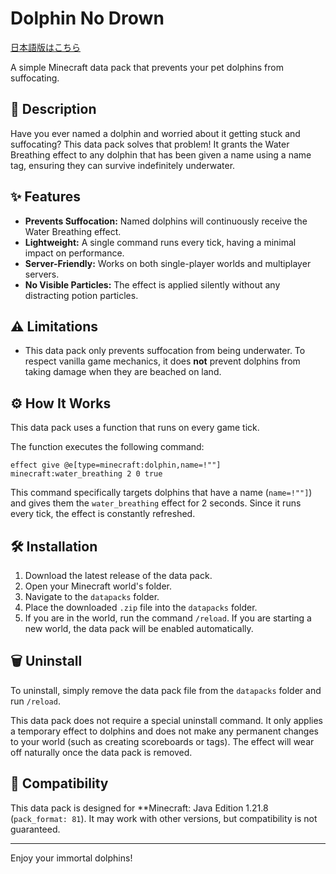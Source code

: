 # Dolphin No Drown

[日本語版はこちら](README_ja.md)

A simple Minecraft data pack that prevents your pet dolphins from suffocating.

## 📖 Description

Have you ever named a dolphin and worried about it getting stuck and suffocating? This data pack solves that problem! It grants the Water Breathing effect to any dolphin that has been given a name using a name tag, ensuring they can survive indefinitely underwater.

## ✨ Features

- **Prevents Suffocation:** Named dolphins will continuously receive the Water Breathing effect.
- **Lightweight:** A single command runs every tick, having a minimal impact on performance.
- **Server-Friendly:** Works on both single-player worlds and multiplayer servers.
- **No Visible Particles:** The effect is applied silently without any distracting potion particles.

## ⚠️ Limitations

- This data pack only prevents suffocation from being underwater. To respect vanilla game mechanics, it does **not** prevent dolphins from taking damage when they are beached on land.

## ⚙️ How It Works

This data pack uses a function that runs on every game tick.

The function executes the following command:

```mcfunction
effect give @e[type=minecraft:dolphin,name=!""] minecraft:water_breathing 2 0 true
```

This command specifically targets dolphins that have a name (`name=!""]`) and gives them the `water_breathing` effect for 2 seconds. Since it runs every tick, the effect is constantly refreshed.

## 🛠️ Installation

1. Download the latest release of the data pack.
2. Open your Minecraft world's folder.
3. Navigate to the `datapacks` folder.
4. Place the downloaded `.zip` file into the `datapacks` folder.
5. If you are in the world, run the command `/reload`. If you are starting a new world, the data pack will be enabled automatically.

## 🗑️ Uninstall

To uninstall, simply remove the data pack file from the `datapacks` folder and run `/reload`.

This data pack does not require a special uninstall command. It only applies a temporary effect to dolphins and does not make any permanent changes to your world (such as creating scoreboards or tags). The effect will wear off naturally once the data pack is removed.

## 📝 Compatibility

This data pack is designed for **Minecraft: Java Edition 1.21.8 (`pack_format: 81`). It may work with other versions, but compatibility is not guaranteed.

---

Enjoy your immortal dolphins!
